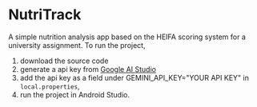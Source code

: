 # NutriTrack
A simple nutrition analysis app based on the HEIFA scoring system for a university assignment.
To run the project, 
1. download the source code
2. generate a api key from [Google AI Studio](https://aistudio.google.com/app/apikey)
3. add the api key as a field under GEMINI_API_KEY="YOUR API KEY" in `local.properties`, 
4. run the project in Android Studio.
